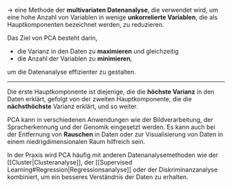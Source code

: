 -> eine Methode der **multivariaten Datenanalyse**, die verwendet wird, um eine hohe Anzahl von Variablen in wenige **unkorrelierte Variablen**, die als Hauptkomponenten bezeichnet werden, zu reduzieren.

Das Ziel von PCA besteht darin, 

- die Varianz in den Daten zu **maximieren** und gleichzeitig 
- die Anzahl der Variablen zu **minimieren**, 

um die Datenanalyse effizienter zu gestalten.

___

Die erste Hauptkomponente ist diejenige, die die **höchste Varianz** in den Daten erklärt, gefolgt von der zweiten Hauptkomponente, die die **nächsthöchste** Varianz erklärt, und so weiter.

PCA kann in verschiedenen Anwendungen wie der Bildverarbeitung, der Spracherkennung und der Genomik eingesetzt werden. Es kann auch bei der Entfernung von **Rauschen** in Daten oder zur Visualisierung von Daten in einem niedrigdimensionalen Raum hilfreich sein.

In der Praxis wird PCA häufig mit anderen Datenanalysemethoden wie der [[Cluster|Clusteranalyse]], der [[Supervised Learning#Regression|Regressionsanalyse]] oder der Diskriminanzanalyse kombiniert, um ein besseres Verständnis der Daten zu erhalten.
